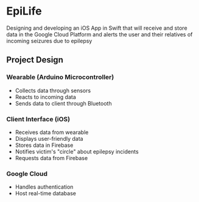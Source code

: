 # EpiLife
Designing and developing an iOS App in Swift that will receive and store data in the Google Cloud Platform and alerts the user and their relatives of incoming seizures due to epilepsy

## Project Design

### Wearable (Arduino Microcontroller)
- Collects data through sensors
- Reacts to incoming data
- Sends data to client through Bluetooth

### Client Interface (iOS) 
- Receives data from wearable
- Displays user-friendly data
- Stores data in Firebase
- Notifies victim's "circle" about epilepsy incidents
- Requests data from Firebase

### Google Cloud
- Handles authentication
- Host real-time database
